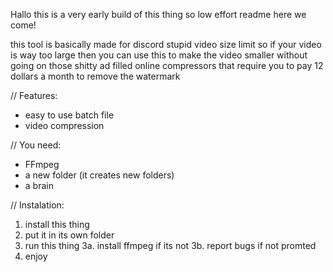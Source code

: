 Hallo this is a very early build of this thing so low effort readme here we come!

this tool is basically made for discord stupid video size limit so if your video is way too large then you can use this to make the video smaller without going on those shitty ad filled online compressors that require you to pay 12 dollars a month to remove the watermark

// Features:
- easy to use batch file
- video compression

// You need:
- FFmpeg
- a new folder (it creates new folders)
- a brain

// Instalation:
1. install this thing
2. put it in its own folder
3. run this thing
3a. install ffmpeg if its not
3b. report bugs if not promted
4. enjoy